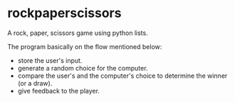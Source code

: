# rockpaperscissors

A rock, paper, scissors game using python lists. 

The program basically on the flow mentioned below: 
* store the user's input.
* generate a random choice for the computer.
* compare the user's and the computer's choice to determine the winner (or a draw).
* give feedback to the player. 
